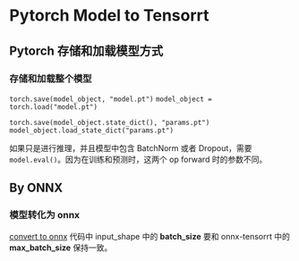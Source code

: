 # Pytorch Model to Tensorrt

## Pytorch 存储和加载模型方式
### 存储和加载整个模型
`torch.save(model_object, "model.pt")`
`model_object = torch.load("model.pt")`

`torch.save(model_object.state_dict(), "params.pt")`
`model_object.load_state_dict("params.pt")`

如果只是进行推理，并且模型中包含 BatchNorm 或者 Dropout，需要 `model.eval()`。因为在训练和预测时，这两个 op forward 时的参数不同。

## By ONNX

### 模型转化为 onnx
[convert to onnx](./to_onnx.py)
代码中 input_shape 中的 **batch_size** 要和 onnx-tensorrt 中的 **max_batch_size** 保持一致。